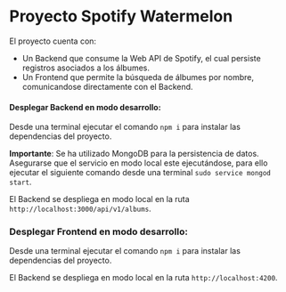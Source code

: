 # Proyecto Spotify Watermelon

El proyecto cuenta con: 
* Un Backend que consume la Web API de Spotify, el cual persiste registros asociados a los álbumes.
* Un Frontend que permite la búsqueda de álbumes por nombre, comunicandose directamente con el Backend.

#### Desplegar Backend en modo desarrollo:
Desde una terminal ejecutar el comando `npm i` para instalar las dependencias del proyecto.

**Importante**: Se ha utilizado MongoDB para la persistencia de datos. Asegurarse que el servicio en modo local este ejecutándose, para ello ejecutar el siguiente comando desde una terminal `sudo service mongod start`.

El Backend se despliega en modo local en la ruta `http://localhost:3000/api/v1/albums`.

### Desplegar Frontend en modo desarrollo:
Desde una terminal ejecutar el comando `npm i` para instalar las dependencias del proyecto.

El Backend se despliega en modo local en la ruta `http://localhost:4200`.
